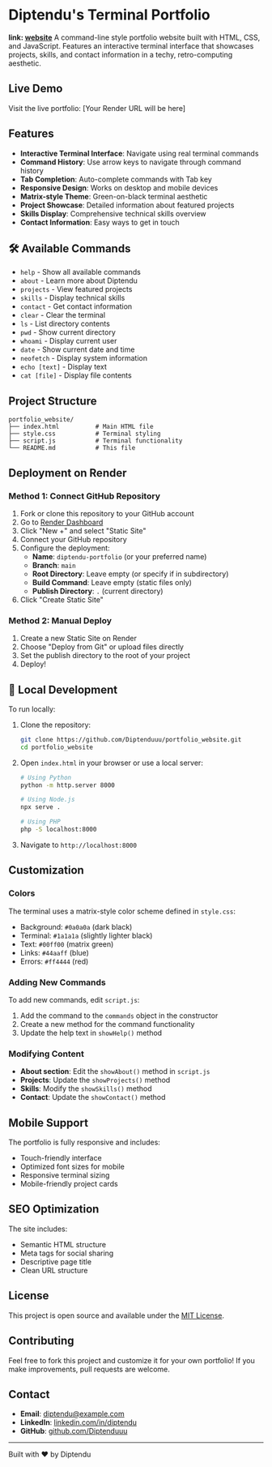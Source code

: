 # Diptendu's Terminal Portfolio
**link: [website](https://diptendu.onrender.com)**
A command-line style portfolio website built with HTML, CSS, and JavaScript. Features an interactive terminal interface that showcases projects, skills, and contact information in a techy, retro-computing aesthetic.

## Live Demo

Visit the live portfolio: [Your Render URL will be here]

## Features

- **Interactive Terminal Interface**: Navigate using real terminal commands
- **Command History**: Use arrow keys to navigate through command history
- **Tab Completion**: Auto-complete commands with Tab key
- **Responsive Design**: Works on desktop and mobile devices
- **Matrix-style Theme**: Green-on-black terminal aesthetic
- **Project Showcase**: Detailed information about featured projects
- **Skills Display**: Comprehensive technical skills overview
- **Contact Information**: Easy ways to get in touch

## 🛠️ Available Commands

- `help` - Show all available commands
- `about` - Learn more about Diptendu
- `projects` - View featured projects
- `skills` - Display technical skills
- `contact` - Get contact information
- `clear` - Clear the terminal
- `ls` - List directory contents
- `pwd` - Show current directory
- `whoami` - Display current user
- `date` - Show current date and time
- `neofetch` - Display system information
- `echo [text]` - Display text
- `cat [file]` - Display file contents

## Project Structure

```
portfolio_website/
├── index.html          # Main HTML file
├── style.css           # Terminal styling
├── script.js           # Terminal functionality
└── README.md           # This file
```

## Deployment on Render

### Method 1: Connect GitHub Repository

1. Fork or clone this repository to your GitHub account
2. Go to [Render Dashboard](https://dashboard.render.com/)
3. Click "New +" and select "Static Site"
4. Connect your GitHub repository
5. Configure the deployment:
   - **Name**: `diptendu-portfolio` (or your preferred name)
   - **Branch**: `main`
   - **Root Directory**: Leave empty (or specify if in subdirectory)
   - **Build Command**: Leave empty (static files only)
   - **Publish Directory**: `.` (current directory)
6. Click "Create Static Site"

### Method 2: Manual Deploy

1. Create a new Static Site on Render
2. Choose "Deploy from Git" or upload files directly
3. Set the publish directory to the root of your project
4. Deploy!

## 🔧 Local Development

To run locally:

1. Clone the repository:
   ```bash
   git clone https://github.com/Diptenduuu/portfolio_website.git
   cd portfolio_website
   ```

2. Open `index.html` in your browser or use a local server:
   ```bash
   # Using Python
   python -m http.server 8000
   
   # Using Node.js
   npx serve .
   
   # Using PHP
   php -S localhost:8000
   ```

3. Navigate to `http://localhost:8000`

## Customization

### Colors
The terminal uses a matrix-style color scheme defined in `style.css`:
- Background: `#0a0a0a` (dark black)
- Terminal: `#1a1a1a` (slightly lighter black)
- Text: `#00ff00` (matrix green)
- Links: `#44aaff` (blue)
- Errors: `#ff4444` (red)

### Adding New Commands
To add new commands, edit `script.js`:

1. Add the command to the `commands` object in the constructor
2. Create a new method for the command functionality
3. Update the help text in `showHelp()` method

### Modifying Content
- **About section**: Edit the `showAbout()` method in `script.js`
- **Projects**: Update the `showProjects()` method
- **Skills**: Modify the `showSkills()` method
- **Contact**: Update the `showContact()` method

## Mobile Support

The portfolio is fully responsive and includes:
- Touch-friendly interface
- Optimized font sizes for mobile
- Responsive terminal sizing
- Mobile-friendly project cards

## SEO Optimization

The site includes:
- Semantic HTML structure
- Meta tags for social sharing
- Descriptive page title
- Clean URL structure

## License

This project is open source and available under the [MIT License](LICENSE).

## Contributing

Feel free to fork this project and customize it for your own portfolio! If you make improvements, pull requests are welcome.

## Contact

- **Email**: diptendu@example.com
- **LinkedIn**: [linkedin.com/in/diptendu](https://linkedin.com/in/diptendu)
- **GitHub**: [github.com/Diptenduuu](https://github.com/Diptenduuu)

---

Built with ❤️ by Diptendu
